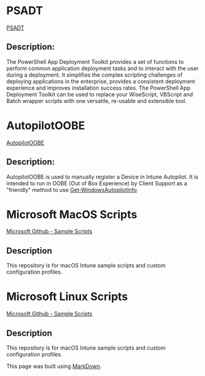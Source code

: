 

# PSADT
[PSADT](https://allnewandimproved.psappdeploytoolkit.com/)
## Description: 
The PowerShell App Deployment Toolkit provides a set of functions to perform common application deployment tasks and to interact with the user during a deployment. It simplifies the complex scripting challenges of deploying applications in the enterprise, provides a consistent deployment experience and improves installation success rates. The PowerShell App Deployment Toolkit can be used to replace your WiseScript, VBScript and Batch wrapper scripts with one versatile, re-usable and extensible tool.



# AutopilotOOBE
[AutopilotOOBE](https://autopilotoobe.osdeploy.com/)
## Description:
AutopilotOOBE is used to manually register a Device in Intune Autopilot.  It is intended to run in OOBE (Out of Box Experience) by Client Support as a "friendly" method to use [Get-WindowsAutopilotInfo](https://www.powershellgallery.com/packages/Get-WindowsAutoPilotInfo)



# Microsoft MacOS Scripts
[Microsoft Github - Sample Scripts](https://github.com/microsoft/shell-intune-samples/tree/master/macOS)
## Description
This repository is for macOS Intune sample scripts and custom configuration profiles.



# Microsoft Linux Scripts
[Microsoft Github - Sample Scripts](https://github.com/microsoft/shell-intune-samples/tree/master/Linux)
## Description
This repository is for macOS Intune sample scripts and custom configuration profiles.





This page was built using [MarkDown](https://docs.github.com/en/get-started/writing-on-github/getting-started-with-writing-and-formatting-on-github/basic-writing-and-formatting-syntax/).